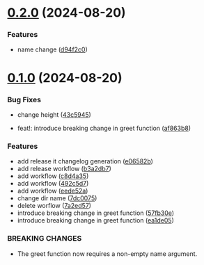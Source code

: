 # [0.2.0](https://github.com/elobytesoftware/SemVerAuto/compare/v0.1.0...v0.2.0) (2024-08-20)


### Features

* name change ([d94f2c0](https://github.com/elobytesoftware/SemVerAuto/commit/d94f2c05b8bc75df0ad4e1f20efc6d6a4c1b82e8))



# [0.1.0](https://github.com/elobytesoftware/SemVerAuto/compare/e06582b54a934e1d5c42858f8e8cae925f136e11...v0.1.0) (2024-08-20)


### Bug Fixes

* change height ([43c5945](https://github.com/elobytesoftware/SemVerAuto/commit/43c5945986a8690e83c56756f7fb0e83b4bba6dd))


* feat!: introduce breaking change in greet function ([af863b8](https://github.com/elobytesoftware/SemVerAuto/commit/af863b801c36025ec825687cbfe40f9190e5be37))


### Features

* add release it changelog generation ([e06582b](https://github.com/elobytesoftware/SemVerAuto/commit/e06582b54a934e1d5c42858f8e8cae925f136e11))
* add release workflow ([b3a2db7](https://github.com/elobytesoftware/SemVerAuto/commit/b3a2db704e25ffadc1f0eb6fbcfbf94d1db5298f))
* add workflow ([c8d4a35](https://github.com/elobytesoftware/SemVerAuto/commit/c8d4a354e9be2c60b24da30b00311ed509595a13))
* add workflow ([492c5d7](https://github.com/elobytesoftware/SemVerAuto/commit/492c5d7024ac481332029049d091be5c17b1bdbd))
* add workflow ([eede52a](https://github.com/elobytesoftware/SemVerAuto/commit/eede52a78709bd84102a7838cdaf998a6a081373))
* change dir name ([7dc0075](https://github.com/elobytesoftware/SemVerAuto/commit/7dc00752cea42bad3b4f184b29e1195180f36be6))
* delete worflow ([7a2ed57](https://github.com/elobytesoftware/SemVerAuto/commit/7a2ed57bc42aa58251f776bd53c0b18062c12bed))
* introduce breaking change in greet function ([57fb30e](https://github.com/elobytesoftware/SemVerAuto/commit/57fb30e26b9fa4bcc11f4642b56b761ce00550e6))
* introduce breaking change in greet function ([ea1de05](https://github.com/elobytesoftware/SemVerAuto/commit/ea1de053c5cf43ff039fc2cb39ecd4e0a8892bc4))


### BREAKING CHANGES

* The greet function now requires a non-empty name argument.



